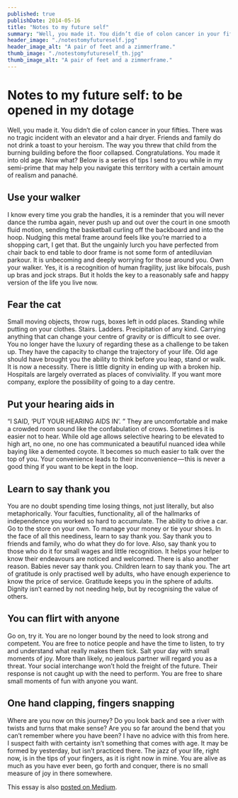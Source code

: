 ```yaml
---
published: true
publishDate: 2014-05-16
title: "Notes to my future self"
summary: "Well, you made it. You didn’t die of colon cancer in your fifties." 
header_image: "./notestomyfutureself.jpg"
header_image_alt: "A pair of feet and a zimmerframe."
thumb_image: "./notestomyfutureself_th.jpg"
thumb_image_alt: "A pair of feet and a zimmerframe."
---
```


# Notes to my future self: to be opened in my dotage

Well, you made it. You didn’t die of colon cancer in your fifties. There was no tragic incident with an elevator and a hair dryer. Friends and family do not drink a toast to your heroism. The way you threw that child from the burning building before the floor collapsed. Congratulations. You made it into old age. Now what? Below is a series of tips I send to you while in my semi-prime that may help you navigate this territory with a certain amount of realism and panaché.

## Use your walker

I know every time you grab the handles, it is a reminder that you will never dance the rumba again, never push up and out over the court in one smooth fluid motion, sending the basketball curling off the backboard and into the hoop. Nudging this metal frame around feels like you’re married to a shopping cart, I get that. But the ungainly lurch you have perfected from chair back to end table to door frame is not some form of antediluvian parkour. It is unbecoming and deeply worrying for those around you. Own your walker. Yes, it is a recognition of human fragility, just like bifocals, push up bras and jock straps. But it holds the key to a reasonably safe and happy version of the life you live now.

## Fear the cat

Small moving objects, throw rugs, boxes left in odd places. Standing while putting on your clothes. Stairs. Ladders. Precipitation of any kind. Carrying anything that can change your centre of gravity or is difficult to see over. You no longer have the luxury of regarding these as a challenge to be taken up. They have the capacity to change the trajectory of your life. Old age should have brought you the ability to think before you leap, stand or walk. It is now a necessity. There is little dignity in ending up with a broken hip. Hospitals are largely overrated as places of conviviality. If you want more company, explore the possibility of going to a day centre.

## Put your hearing aids in

“I SAID, ‘PUT YOUR HEARING AIDS IN’. ” They are uncomfortable and make a crowded room sound like the confabulation of crows. Sometimes it is easier not to hear. While old age allows selective hearing to be elevated to high art, no one, no one has communicated a beautiful nuanced idea while baying like a demented coyote. It becomes so much easier to talk over the top of you. Your convenience leads to their inconvenience — this is never a good thing if you want to be kept in the loop.

## Learn to say thank you

You are no doubt spending time losing things, not just literally, but also metaphorically. Your faculties, functionality, all of the hallmarks of independence you worked so hard to accumulate. The ability to drive a car. Go to the store on your own. To manage your money or tie your shoes. In the face of all this neediness, learn to say thank you. Say thank you to friends and family, who do what they do for love. Also, say thank you to those who do it for small wages and little recognition. It helps your helper to know their endeavours are noticed and welcomed. There is also another reason. Babies never say thank you. Children learn to say thank you. The art of gratitude is only practised well by adults, who have enough experience to know the price of service. Gratitude keeps you in the sphere of adults. Dignity isn’t earned by not needing help, but by recognising the value of others.

## You can flirt with anyone

Go on, try it. You are no longer bound by the need to look strong and competent. You are free to notice people and have the time to listen, to try and understand what really makes them tick. Salt your day with small moments of joy. More than likely, no jealous partner will regard you as a threat. Your social interchange won’t hold the freight of the future. Their response is not caught up with the need to perform. You are free to share small moments of fun with anyone you want.

## One hand clapping, fingers snapping

Where are you now on this journey? Do you look back and see a river with twists and turns that make sense? Are you so far around the bend that you can’t remember where you have been? I have no advice  with this from here. I suspect faith with certainty isn’t something that comes with age. It may be formed by yesterday, but isn’t practiced there. The jazz of your life, right now, is in the tips of your fingers, as it is right now in mine. You are alive as much as you have ever been, go forth and conquer, there is no small measure of joy in there somewhere.

This essay is also [posted on Medium](https://medium.com/@frederickyocum/notes-to-my-future-self-to-be-opened-in-my-dotage-57259f1aff12).
